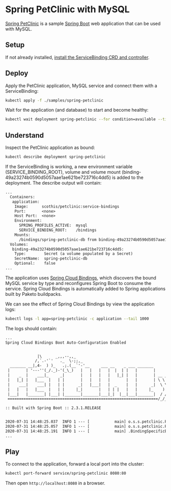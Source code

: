 # Spring PetClinic with MySQL

[Spring PetClinic][petclinic] is a sample [Spring Boot][boot] web application that can be used with MySQL.

## Setup

If not already installed, [install the ServiceBinding CRD and controller][install].

## Deploy

Apply the PetClinic application, MySQL service and connect them with a ServiceBinding:

```sh
kubectl apply -f ./samples/spring-petclinic
```

Wait for the application (and database) to start and become healthy:

```sh
kubectl wait deployment spring-petclinic --for condition=available --timeout=2m
```

## Understand

Inspect the PetClinic application as bound:

```sh
kubectl describe deployment spring-petclinic
```

If the ServiceBinding is working, a new environment variable (SERVICE_BINDING_ROOT), volume and volume mount (binding-49a23274b0590d5057aae1ae621be723716c4dd5) is added to the deployment.
The describe output will contain:

```txt
...
  Containers:
   application:
    Image:      scothis/petclinic:service-bindings
    Port:       <none>
    Host Port:  <none>
    Environment:
      SPRING_PROFILES_ACTIVE:  mysql
      SERVICE_BINDING_ROOT:    /bindings
    Mounts:
      /bindings/spring-petclinic-db from binding-49a23274b0590d5057aae1ae621be723716c4dd5 (ro)
  Volumes:
   binding-49a23274b0590d5057aae1ae621be723716c4dd5:
    Type:        Secret (a volume populated by a Secret)
    SecretName:  spring-petclinic-db
    Optional:    false
...
```

The application uses [Spring Cloud Bindings][scb], which discovers the bound MySQL service by type and reconfigures Spring Boot to consume the service.
Spring Cloud Bindings is automatically added to Spring applications built by Paketo buildpacks.

We can see the effect of Spring Cloud Bindings by view the application logs:

```sh
kubectl logs -l app=spring-petclinic -c application --tail 1000
```

The logs should contain:

```txt
...
Spring Cloud Bindings Boot Auto-Configuration Enabled


              |\      _,,,--,,_
             /,`.-'`'   ._  \-;;,_
  _______ __|,4-  ) )_   .;.(__`'-'__     ___ __    _ ___ _______
 |       | '---''(_/._)-'(_\_)   |   |   |   |  |  | |   |       |
 |    _  |    ___|_     _|       |   |   |   |   |_| |   |       | __ _ _
 |   |_| |   |___  |   | |       |   |   |   |       |   |       | \ \ \ \
 |    ___|    ___| |   | |      _|   |___|   |  _    |   |      _|  \ \ \ \
 |   |   |   |___  |   | |     |_|       |   | | |   |   |     |_    ) ) ) )
 |___|   |_______| |___| |_______|_______|___|_|  |__|___|_______|  / / / /
 ==================================================================/_/_/_/

:: Built with Spring Boot :: 2.3.1.RELEASE


2020-07-31 14:48:25.037  INFO 1 --- [           main] o.s.s.petclinic.PetClinicApplication     : Starting PetClinicApplication v2.3.1.BUILD-SNAPSHOT on petclinic-5f5f8ff6db-srn7g with PID 1 (/workspace/BOOT-INF/classes started by cnb in /workspace)
2020-07-31 14:48:25.057  INFO 1 --- [           main] o.s.s.petclinic.PetClinicApplication     : The following profiles are active: mysql
2020-07-31 14:48:25.191  INFO 1 --- [           main] .BindingSpecificEnvironmentPostProcessor : Creating binding-specific PropertySource from Kubernetes Service Bindings
...
```

## Play

To connect to the application, forward a local port into the cluster:

```sh
kubectl port-forward service/spring-petclinic 8080:80
```

Then open `http://localhost:8080` in a browser.


[petclinic]: https://github.com/spring-projects/spring-petclinic
[boot]: https://spring.io/projects/spring-boot
[paketo]: https://paketo.io
[install]: ../../README.md#try-it-out
[scb]: https://github.com/spring-cloud/spring-cloud-bindings
